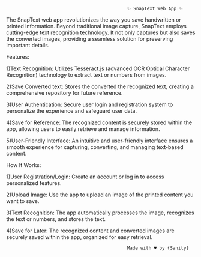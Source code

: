                                                  ✨ SnapText Web App ✨


The SnapText web app revolutionizes the way you save handwritten or printed information. Beyond traditional image capture, SnapText employs cutting-edge text recognition technology. It not only captures but also saves the converted images, providing a seamless solution for preserving important details.


Features:

1)Text Recognition: Utilizes Tesseract.js (advanced OCR Optical Character Recognition)  technology to extract text or numbers from images.

2)Save Converted text: Stores the converted the recognized text, creating a comprehensive repository for future reference.

3)User Authentication: Secure user login and registration system to personalize the experience and safeguard user data.

4)Save for Reference: The recognized content is securely stored within the app, allowing users to easily retrieve and manage information.

5)User-Friendly Interface: An intuitive and user-friendly interface ensures a smooth experience for capturing, converting, and managing text-based content.

How It Works:

1)User Registration/Login: Create an account or log in to access personalized features.

2)Upload Image: Use the app to upload an image of the printed content you want to save.

3)Text Recognition: The app automatically processes the image, recognizes the text or numbers, and stores the text.

4)Save for Later: The recognized content and converted images are securely saved within the app, organized for easy retrieval.
    
                                                 Made with ♥️ by {Sanity} 
